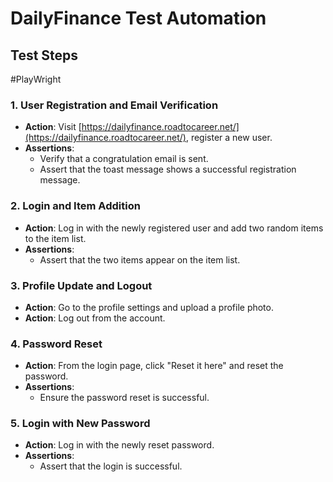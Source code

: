 # DailyFinance Test Automation

## Test Steps

#PlayWright
### 1. **User Registration and Email Verification**
   - **Action**: Visit [https://dailyfinance.roadtocareer.net/](https://dailyfinance.roadtocareer.net/), register a new user.
   - **Assertions**:
     - Verify that a congratulation email is sent.
     - Assert that the toast message shows a successful registration message.

### 2. **Login and Item Addition**
   - **Action**: Log in with the newly registered user and add two random items to the item list.
   - **Assertions**:
     - Assert that the two items appear on the item list.

### 3. **Profile Update and Logout**
   - **Action**: Go to the profile settings and upload a profile photo.
   - **Action**: Log out from the account.
   
### 4. **Password Reset**
   - **Action**: From the login page, click "Reset it here" and reset the password.
   - **Assertions**:
     - Ensure the password reset is successful.

### 5. **Login with New Password**
   - **Action**: Log in with the newly reset password.
   - **Assertions**:
     - Assert that the login is successful.
